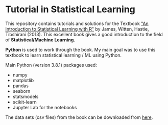 # Tutorial in Statistical Learning
This repository contains tutorials and solutions for the Textbook ["An Introduction to Statistical Learning with R"](http://faculty.marshall.usc.edu/gareth-james/ISL/) by James, Witten, Hastie, Tibshirani (2013).
This excellent book gives a good introduction to the field of **Statistical/Machine Learning**. 

**Python** is used to work through the book.
My main goal was to use this textbook to learn statistical learning / ML using Python.

Main Python (version 3.8.1) packages used:
- numpy
- matplotlib
- pandas
- seaborn
- statsmodels
- scikit-learn
- Jupyter Lab for the notebooks

The data sets (csv files) from the book can be downloaded from [here](http://faculty.marshall.usc.edu/gareth-james/ISL/).

